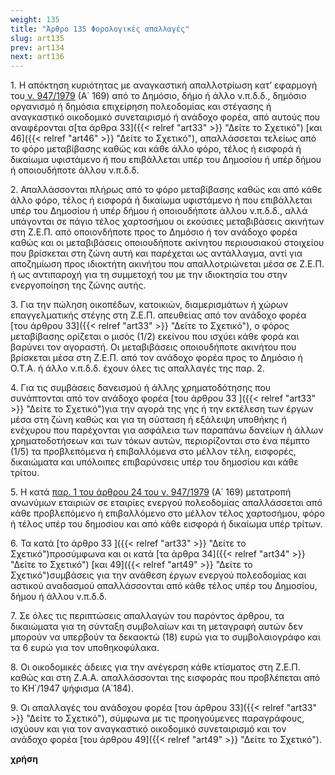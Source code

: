 ```yaml
---
weight: 135
title: "Άρθρο 135 Φορολογικές απαλλαγές"
slug: art135
prev: art134
next: art136
---
```


1\. Η απόκτηση κυριότητας με αναγκαστική απαλλοτρίωση κατ’ εφαρμογή του<a href="https://ia37rg02wpsa01.blob.core.windows.net/fek/01/1979/19790100266.pdf" title="Δείτε το Σχετικό"> ν. 947/1979</a> (Α΄ 169) από το Δημόσιο, δήμο ή άλλο ν.π.δ.δ., δημόσιο οργανισμό ή δημόσια επιχείρηση πολεοδομίας και στέγασης ή αναγκαστικό οικοδομικό συνεταιρισμό ή ανάδοχο φορέα, από αυτούς που αναφέρονται σ[τα άρθρα 33]({{< relref "art33" >}} "Δείτε το Σχετικό") [και 46]({{< relref "art46" >}} "Δείτε το Σχετικό"), απαλλάσσεται τελείως από το φόρο μεταβίβασης καθώς και κάθε άλλο φόρο, τέλος ή εισφορά ή δικαίωμα υφιστάμενο ή που επιβάλλεται υπέρ του Δημοσίου ή υπέρ δήμου ή οποιουδήποτε άλλου ν.π.δ.δ.

2\. Απαλλάσσονται πλήρως από το φόρο μεταβίβασης καθώς και από κάθε άλλο φόρο, τέλος ή εισφορά ή δικαίωμα υφιστάμενο ή που επιβάλλεται υπέρ του Δημοσίου ή υπέρ δήμου ή οποιουδήποτε άλλου ν.π.δ.δ., αλλά υπάγονται σε πάγιο τέλος χαρτοσήμου οι εκούσιες μεταβιβάσεις ακινήτων στη Ζ.Ε.Π. από οποιονδήποτε προς το Δημόσιο ή τον ανάδοχο φορέα καθώς και οι μεταβιβάσεις οποιουδήποτε ακίνητου περιουσιακού στοιχείου που βρίσκεται στη ζώνη αυτή και παρέχεται ως αντάλλαγμα, αντί για αποζημίωση προς ιδιοκτήτη ακινήτου που απαλλοτριώνεται μέσα σε Ζ.Ε.Π. ή ως αντιπαροχή για τη συμμετοχή του με την ιδιοκτησία του στην ενεργοποίηση της ζώνης αυτής.

3\. Για την πώληση οικοπέδων, κατοικιών, διαμερισμάτων ή χώρων επαγγελματικής στέγης στη Ζ.Ε.Π. απευθείας από τον ανάδοχο φορέα [του άρθρου 33]({{< relref "art33" >}} "Δείτε το Σχετικό"), ο φόρος μεταβίβασης ορίζεται ο μισός (1/2) εκείνου που ισχύει κάθε φορά και βαρύνει τον αγοραστή. Οι μεταβιβάσεις οποιουδήποτε ακινήτου που βρίσκεται μέσα στη Ζ.Ε.Π. από τον ανάδοχο φορέα προς το Δημόσιο ή Ο.Τ.Α. ή άλλο ν.π.δ.δ. έχουν όλες τις απαλλαγές της παρ. 2.

4\. Για τις συμβάσεις δανεισμού ή άλλης χρηματοδότησης που συνάπτονται από τον ανάδοχο φορέα [του άρθρου 33 ]({{< relref "art33" >}} "Δείτε το Σχετικό")για την αγορά της γης ή την εκτέλεση των έργων μέσα στη ζώνη καθώς και για τη σύσταση ή εξάλειψη υποθήκης ή ενέχυρου που παρέχονται για ασφάλεια των παραπάνω δανείων ή άλλων χρηματοδοτήσεων και των τόκων αυτών, περιορίζονται στο ένα πέμπτο (1/5) τα προβλεπόμενα ή επιβαλλόμενα στο μέλλον τέλη, εισφορές, δικαιώματα και υπόλοιπες επιβαρύνσεις υπέρ του δημοσίου και κάθε τρίτου.

5\. Η κατά <a href="https://ia37rg02wpsa01.blob.core.windows.net/fek/01/1979/19790100266.pdf" title="Δείτε το Σχετικό">παρ. 1 του άρθρου 24 του ν. 947/1979</a> (Α΄ 169) μετατροπή ανωνύμων εταιριών σε εταιρίες ενεργού πολεοδομίας απαλλάσσεται από κάθε προβλεπόμενο ή επιβαλλόμενο στο μέλλον τέλος χαρτοσήμου, φόρο ή τέλος υπέρ του δημοσίου και από κάθε εισφορά ή δικαίωμα υπέρ τρίτων.

6\. Τα κατά [το άρθρο 33 ]({{< relref "art33" >}} "Δείτε το Σχετικό")προσύμφωνα και οι κατά [τα άρθρα 34]({{< relref "art34" >}} "Δείτε το Σχετικό") [και 49]({{< relref "art49" >}} "Δείτε το Σχετικό")συμβάσεις για την ανάθεση έργων ενεργού πολεοδομίας και αστικού αναδασμού απαλλάσσονται από κάθε τέλος υπέρ του Δημοσίου, δήμου ή άλλου ν.π.δ.δ.

7\. Σε όλες τις περιπτώσεις απαλλαγών του παρόντος άρθρου, τα δικαιώματα για τη σύνταξη συμβολαίων και τη μεταγραφή αυτών δεν μπορούν να υπερβούν τα δεκαοκτώ (18) ευρώ για το συμβολαιογράφο και τα 6 ευρώ για τον υποθηκοφύλακα.

8\. Οι οικοδομικές άδειες για την ανέγερση κάθε κτίσματος στη Ζ.Ε.Π. καθώς και στη Ζ.Α.Α. απαλλάσσονται της εισφοράς που προβλέπεται από το ΚΗ΄/1947 ψήφισμα (Α΄184).

9\. Οι απαλλαγές του ανάδοχου φορέα [του άρθρου 33]({{< relref "art33" >}} "Δείτε το Σχετικό"), σύμφωνα με τις προηγούμενες παραγράφους, ισχύουν και για τον αναγκαστικό οικοδομικό συνεταιρισμό και τον ανάδοχο φορέα [του άρθρου 49]({{< relref "art49" >}} "Δείτε το Σχετικό").

**χρήση**



